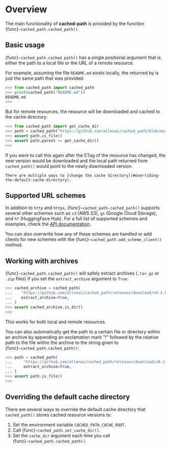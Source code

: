Overview
========

The main functionality of **cached-path** is provided by the function {func}`~cached_path.cached_path()`.

## Basic usage

{func}`~cached_path.cached_path()` has a single positional argument that is either the path to a local file or the URL of a remote resource.

For example, assuming the file `README.md` exists locally, the returned by is just
the same path that was provided:

```python
>>> from cached_path import cached_path
>>> print(cached_path("README.md"))
README.md
>>>
```

But for remote resources, the resource will be downloaded and cached to the cache directory:

```python
>>> from cached_path import get_cache_dir
>>> path = cached_path("https://github.com/allenai/cached_path/blob/main/README.md")
>>> assert path.is_file()
>>> assert path.parent == get_cache_dir()
>>>
```

If you were to call this again after the ETag of the resource has changed, the new version would be downloaded
and the local path returned from `cached_path()` would point to the newly downloaded version.

```{tip}
There are multiple ways to [change the cache directory](#overriding-the-default-cache-directory).
```

## Supported URL schemes

In addition to `http` and `https`, {func}`~cached_path.cached_path()` supports several other schemes such as `s3` (AWS S3), `gs` (Google Cloud Storage),
and `hf` (HuggingFace Hub).
For a full list of supported schemes and examples, check the [API documentation](api/cached_path).

You can also overwrite how any of these schemes are handled or add clients for new schemes with the {func}`~cached_path.add_scheme_client()` method.

## Working with archives

{func}`~cached_path.cached_path()` will safely extract archives (`.tar.gz` or `.zip` files) if you set the `extract_archive` argument to `True`:

```python
>>> cached_archive = cached_path(
...    "https://github.com/allenai/cached_path/releases/download/v0.1.0/cached_path-0.1.0.tar.gz",
...    extract_archive=True,
... )
>>> assert cached_archive.is_dir()
>>>
```

This works for both local and remote resources.

You can also automatically get the path to a certain file or directory within an archive by appending an exclamation mark "!" followed by
the relative path to the file within the archive to the string given to {func}`~cached_path.cached_path()`:

```python
>>> path = cached_path(
...     "https://github.com/allenai/cached_path/releases/download/v0.1.0/cached_path-0.1.0.tar.gz!cached_path-0.1.0/README.md",
...     extract_archive=True,
... )
>>> assert path.is_file()
>>>
```

## Overriding the default cache directory

There are several ways to override the default cache directory that `cached_path()` stores cached resource versions to:

1. Set the environment variable `CACHED_PATH_CACHE_ROOT`.
2. Call {func}`~cached_path.set_cache_dir()`.
3. Set the `cache_dir` argument each time you call {func}`~cached_path.cached_path()`.
